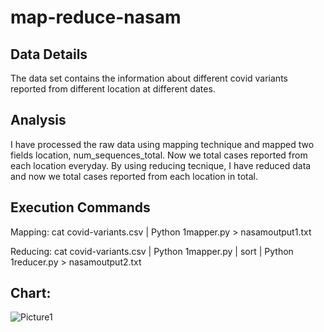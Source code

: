 # map-reduce-nasam
## Data Details
The data set contains the information about different covid variants reported from different location at different dates.

## Analysis

I have processed the raw data using mapping technique and mapped two fields location, num_sequences_total. Now we total cases reported from each location everyday. By using reducing tecnique, I have reduced data and now we total cases reported from each location in total.

## Execution Commands
Mapping:
cat covid-variants.csv | Python 1mapper.py > nasamoutput1.txt

Reducing:
 cat covid-variants.csv | Python 1mapper.py | sort | Python 1reducer.py > nasamoutput2.txt

## Chart:


![Picture1](https://user-images.githubusercontent.com/77593263/154758013-892bbc63-41fc-4c82-916b-720f7ba10a8d.png)











